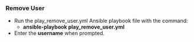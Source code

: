 ### Remove User
 - Run the play_remove_user.yml Ansible playbook file with the command: 
   - **ansible-playbook play_remove_user.yml**
 - Enter the **username** when prompted.